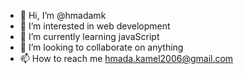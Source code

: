 - 👋 Hi, I’m @hmadamk
- 👀 I’m interested in web development
- 🌱 I’m currently learning javaScript
- 💞️ I’m looking to collaborate on anything
- 📫 How to reach me hmada.kamel2006@gmail.com

<!---
hmadamk/hmadamk is a ✨ special ✨ repository because its `README.md` (this file) appears on your GitHub profile.
You can click the Preview link to take a look at your changes.
--->
